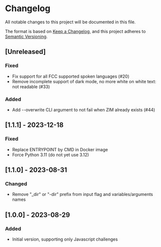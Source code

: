 # Changelog

All notable changes to this project will be documented in this file.

The format is based on [Keep a Changelog](https://keepachangelog.com/en/1.0.0/),
and this project adheres to [Semantic Versioning](https://semver.org/spec/v2.0.0.html).

## [Unreleased]

### Fixed

- Fix support for all FCC supported spoken languages (#20)
- Remove incomplete support of dark mode, no more white on white text: not readable (#33)

### Added

- Add --overwrite CLI argument to not fail when ZIM already exists (#44)

## [1.1.1] - 2023-12-18

### Fixed

- Replace ENTRYPOINT by CMD in Docker image
- Force Python 3.11 (do not yet use 3.12)

## [1.1.0] - 2023-08-31

### Changed

- Remove "_dir" or "-dir" prefix from input flag and variables/arguments names

## [1.0.0] - 2023-08-29

### Added

- Initial version, supporting only Javascript challenges
